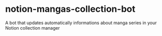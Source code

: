 # notion-mangas-collection-bot
A bot that updates automatically informations about manga series in your Notion collection manager
